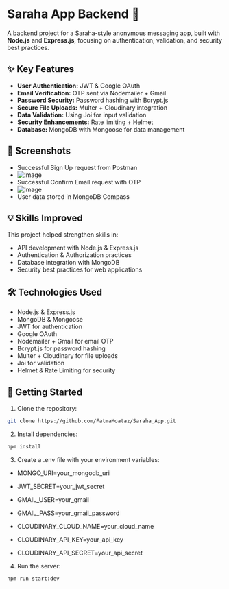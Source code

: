 # Saraha App Backend 🚀

A backend project for a Saraha-style anonymous messaging app, built with **Node.js** and **Express.js**, focusing on authentication, validation, and security best practices.  

## ✨ Key Features
- **User Authentication:** JWT & Google OAuth  
- **Email Verification:** OTP sent via Nodemailer + Gmail  
- **Password Security:** Password hashing with Bcrypt.js  
- **Secure File Uploads:** Multer + Cloudinary integration  
- **Data Validation:** Using Joi for input validation  
- **Security Enhancements:** Rate limiting + Helmet  
- **Database:** MongoDB with Mongoose for data management  

## 📸 Screenshots
- Successful Sign Up request from Postman
- ![Image](https://github.com/user-attachments/assets/c71cec9e-50bf-4c4b-8ff4-abe950644066)
- Successful Confirm Email request with OTP
- ![Image](https://github.com/user-attachments/assets/2548d6ec-39f4-4528-a868-c39de4748713)
- User data stored in MongoDB Compass  

## 💡 Skills Improved
This project helped strengthen skills in:
- API development with Node.js & Express.js  
- Authentication & Authorization practices  
- Database integration with MongoDB  
- Security best practices for web applications  

## 🛠️ Technologies Used
- Node.js & Express.js  
- MongoDB & Mongoose  
- JWT for authentication  
- Google OAuth  
- Nodemailer + Gmail for email OTP  
- Bcrypt.js for password hashing  
- Multer + Cloudinary for file uploads  
- Joi for validation  
- Helmet & Rate Limiting for security  

## 🚀 Getting Started
1. Clone the repository:

 ```bash
git clone https://github.com/FatmaMoataz/Saraha_App.git
```

2. Install dependencies:

```bash
npm install
```

3. Create a .env file with your environment variables:

- MONGO_URI=your_mongodb_uri

- JWT_SECRET=your_jwt_secret

- GMAIL_USER=your_gmail

- GMAIL_PASS=your_gmail_password

- CLOUDINARY_CLOUD_NAME=your_cloud_name

- CLOUDINARY_API_KEY=your_api_key

- CLOUDINARY_API_SECRET=your_api_secret

4. Run the server:

```bash
npm run start:dev
```
